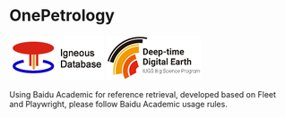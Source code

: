 # OnePetrology

![OnePetrology Igneous Database ](../../images/logo.png) 
![DDE of IUGS](../../images/ddelogo.png)

Using Baidu Academic for reference retrieval, developed based on Fleet and Playwright, please follow Baidu Academic usage rules.